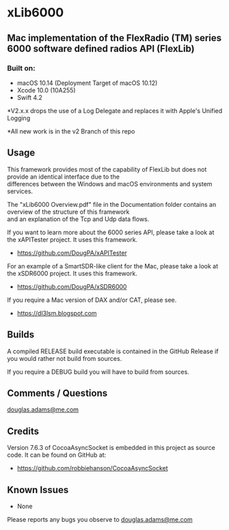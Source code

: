 # xLib6000
## Mac implementation of the FlexRadio (TM) series 6000 software defined radios API (FlexLib)

### Built on:
*  macOS 10.14 (Deployment Target of macOS 10.12)
*  Xcode 10.0 (10A255)
*  Swift 4.2

*V2.x.x drops the use of a Log Delegate and replaces it with Apple's Unified Logging

*All new work is in the v2 Branch of this repo 

## Usage

This framework provides most of the capability of FlexLib but does not provide an identical  interface due to the  
differences between the Windows and macOS environments and system services.

The "xLib6000 Overview.pdf" file in the Documentation folder contains an overview of the structure of this framework  
and an explanation of the Tcp and Udp data flows.  

If you want to learn more about the 6000 series API, please take a look at the xAPITester project. It uses this framework.

* https://github.com/DougPA/xAPITester

For an example of a SmartSDR-like client for the Mac, please take a look at the xSDR6000 project. It uses this framework.

* https://github.com/DougPA/xSDR6000

If you require a Mac version of DAX and/or CAT, please see.

* https://dl3lsm.blogspot.com


## Builds

A compiled RELEASE build executable is contained in the GitHub Release if you would rather not build from sources.  

If you require a DEBUG build you will have to build from sources.   


## Comments / Questions

douglas.adams@me.com


## Credits

Version 7.6.3 of CocoaAsyncSocket is embedded in this project as source code. It can be found on GitHub at:  

* https://github.com/robbiehanson/CocoaAsyncSocket


## Known Issues

* None

Please reports any bugs you observe to douglas.adams@me.com
